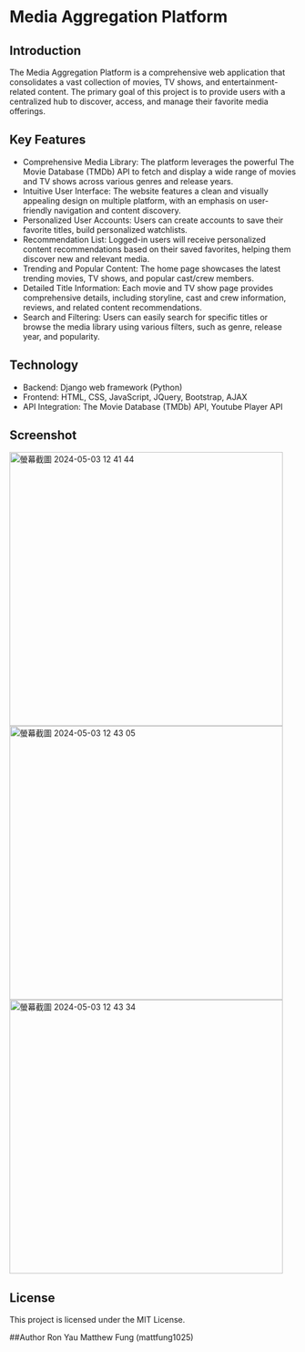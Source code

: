 # Media Aggregation Platform

## Introduction
The Media Aggregation Platform is a comprehensive web application that consolidates a vast collection of movies, TV shows, and entertainment-related content. 
The primary goal of this project is to provide users with a centralized hub to discover, access, and manage their favorite media offerings.

## Key Features
- Comprehensive Media Library: The platform leverages the powerful The Movie Database (TMDb) API to fetch and display a wide range of movies and TV shows across various genres and release years.
- Intuitive User Interface: The website features a clean and visually appealing design on multiple platform, with an emphasis on user-friendly navigation and content discovery.
- Personalized User Accounts: Users can create accounts to save their favorite titles, build personalized watchlists.
- Recommendation List: Logged-in users will receive personalized content recommendations based on their saved favorites, helping them discover new and relevant media.
- Trending and Popular Content: The home page showcases the latest trending movies, TV shows, and popular cast/crew members.
- Detailed Title Information: Each movie and TV show page provides comprehensive details, including storyline, cast and crew information, reviews, and related content recommendations.
- Search and Filtering: Users can easily search for specific titles or browse the media library using various filters, such as genre, release year, and popularity.

## Technology
- Backend: Django web framework (Python)
- Frontend: HTML, CSS, JavaScript, JQuery, Bootstrap, AJAX
- API Integration: The Movie Database (TMDb) API, Youtube Player API

## Screenshot
<img width="480" alt="螢幕截圖 2024-05-03 12 41 44" src="https://github.com/amRon15/Media-Webapp/assets/109853249/49e771c7-9ab7-4c3a-b4c7-a5fe446fd775">
<img width="480" alt="螢幕截圖 2024-05-03 12 43 05" src="https://github.com/amRon15/Media-Webapp/assets/109853249/0d0d0a56-4a24-46db-9792-546510a904f0">
<img width="480" alt="螢幕截圖 2024-05-03 12 43 34" src="https://github.com/amRon15/Media-Webapp/assets/109853249/02700c70-78d3-481c-a270-c90178d29f41">


## License
This project is licensed under the MIT License.

##Author
Ron Yau
Matthew Fung (mattfung1025)
